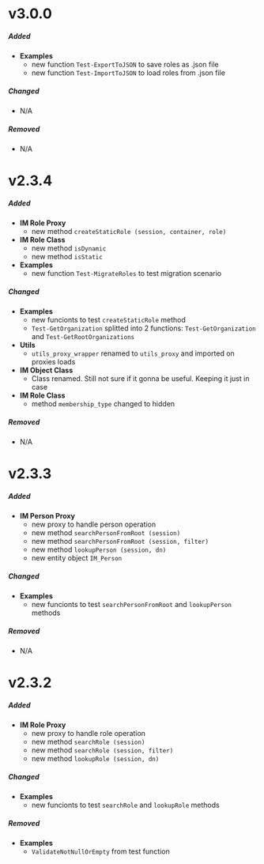 # v3.0.0
##### Added
- **Examples**
	- new function `Test-ExportToJSON` to save roles as .json file
	- new function `Test-ImportToJSON` to load roles from .json file
##### Changed
- N/A
##### Removed
- N/A


# v2.3.4
##### Added
- **IM Role Proxy**
	- new method `createStaticRole (session, container, role)`
- **IM Role Class**
	- new method `isDynamic`
	- new method `isStatic`
- **Examples**
	- new function `Test-MigrateRoles` to test migration scenario
##### Changed
- **Examples**
	- new funcionts to test `createStaticRole` method
	- `Test-GetOrganization` splitted into 2 functions: `Test-GetOrganization` and `Test-GetRootOrganizations`
- **Utils**
	- `utils_proxy_wrapper` renamed to `utils_proxy` and imported on proxies loads
- **IM Object Class**
	- Class renamed. Still not sure if it gonna be useful. Keeping it just in case
- **IM Role Class**
	- method `membership_type` changed to hidden
##### Removed
- N/A


# v2.3.3
##### Added
- **IM Person Proxy**
	- new proxy to handle person operation
	- new method `searchPersonFromRoot (session)`
	- new method `searchPersonFromRoot (session, filter)`
	- new method `lookupPerson (session, dn)`
	- new entity object `IM_Person`
##### Changed
- **Examples**
	- new funcionts to test `searchPersonFromRoot` and `lookupPerson` methods
##### Removed
- N/A


# v2.3.2
##### Added
- **IM Role Proxy**
	- new proxy to handle role operation
	- new method `searchRole (session)`
	- new method `searchRole (session, filter)`
	- new method `lookupRole (session, dn)`
##### Changed
- **Examples**
	- new funcionts to test `searchRole` and `lookupRole` methods
##### Removed
- **Examples**
	- `ValidateNotNullOrEmpty` from test function
